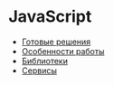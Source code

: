 # JavaScript

- [Готовые решения](./ready-solutions/index.md)
- [Особенности работы](./features/index.md)
- [Библиотеки](./librarians/index.md)
- [Сервисы](./services/index.md)
